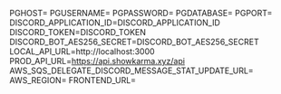 PGHOST=
PGUSERNAME=
PGPASSWORD=
PGDATABASE=
PGPORT=
DISCORD_APPLICATION_ID=DISCORD_APPLICATION_ID
DISCORD_TOKEN=DISCORD_TOKEN
DISCORD_BOT_AES256_SECRET=DISCORD_BOT_AES256_SECRET
LOCAL_API_URL=http://localhost:3000
PROD_API_URL=https://api.showkarma.xyz/api
AWS_SQS_DELEGATE_DISCORD_MESSAGE_STAT_UPDATE_URL=
AWS_REGION=
FRONTEND_URL=
